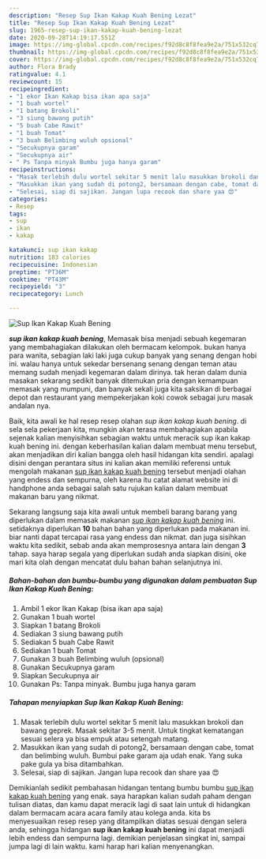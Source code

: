 ```yaml
---
description: "Resep Sup Ikan Kakap Kuah Bening Lezat"
title: "Resep Sup Ikan Kakap Kuah Bening Lezat"
slug: 1965-resep-sup-ikan-kakap-kuah-bening-lezat
date: 2020-09-28T14:19:17.551Z
image: https://img-global.cpcdn.com/recipes/f92d8c8f8fea9e2a/751x532cq70/sup-ikan-kakap-kuah-bening-foto-resep-utama.jpg
thumbnail: https://img-global.cpcdn.com/recipes/f92d8c8f8fea9e2a/751x532cq70/sup-ikan-kakap-kuah-bening-foto-resep-utama.jpg
cover: https://img-global.cpcdn.com/recipes/f92d8c8f8fea9e2a/751x532cq70/sup-ikan-kakap-kuah-bening-foto-resep-utama.jpg
author: Flora Brady
ratingvalue: 4.1
reviewcount: 15
recipeingredient:
- "1 ekor Ikan Kakap bisa ikan apa saja"
- "1 buah wortel"
- "1 batang Brokoli"
- "3 siung bawang putih"
- "5 buah Cabe Rawit"
- "1 buah Tomat"
- "3 buah Belimbing wuluh opsional"
- "Secukupnya garam"
- "Secukupnya air"
- " Ps Tanpa minyak Bumbu juga hanya garam"
recipeinstructions:
- "Masak terlebih dulu wortel sekitar 5 menit lalu masukkan brokoli dan bawang geprek. Masak sekitar 3-5 menit. Untuk tingkat kematangan sesuai selera ya bisa empuk atau setengah matang."
- "Masukkan ikan yang sudah di potong2, bersamaan dengan cabe, tomat dan belimbing wuluh. Bumbui pake garam aja udah enak. Yang suka pake gula ya bisa ditambahkan."
- "Selesai, siap di sajikan. Jangan lupa recook dan share yaa 😍"
categories:
- Resep
tags:
- sup
- ikan
- kakap

katakunci: sup ikan kakap 
nutrition: 183 calories
recipecuisine: Indonesian
preptime: "PT36M"
cooktime: "PT43M"
recipeyield: "3"
recipecategory: Lunch

---
```



![Sup Ikan Kakap Kuah Bening](https://img-global.cpcdn.com/recipes/f92d8c8f8fea9e2a/751x532cq70/sup-ikan-kakap-kuah-bening-foto-resep-utama.jpg)

<b><i>sup ikan kakap kuah bening</i></b>, Memasak bisa menjadi sebuah kegemaran yang membahagiakan dilakukan oleh bermacam kelompok. bukan hanya para wanita, sebagian laki laki juga cukup banyak yang senang dengan hobi ini. walau hanya untuk sekedar bersenang senang dengan teman atau memang sudah menjadi kegemaran dalam dirinya. tak heran dalam dunia masakan sekarang sedikit banyak ditemukan pria dengan kemampuan memasak yang mumpuni, dan banyak sekali juga kita saksikan di berbagai depot dan restaurant yang mempekerjakan koki cowok sebagai juru masak andalan nya.

Baik, kita awali ke hal resep resep olahan <i>sup ikan kakap kuah bening</i>. di sela sela pekerjaan kita, mungkin akan terasa membahagiakan apabila sejenak kalian menyisihkan sebagian waktu untuk meracik sup ikan kakap kuah bening ini. dengan keberhasilan kalian dalam membuat menu tersebut, akan menjadikan diri kalian bangga oleh hasil hidangan kita sendiri. apalagi disini dengan perantara situs ini kalian akan memiliki referensi untuk mengolah makanan <u>sup ikan kakap kuah bening</u> tersebut menjadi olahan yang endess dan sempurna, oleh karena itu catat alamat website ini di handphone anda sebagai salah satu rujukan kalian dalam membuat makanan baru yang nikmat.




Sekarang langsung saja kita awali untuk membeli barang barang yang diperlukan dalam memasak makanan <u><i>sup ikan kakap kuah bening</i></u> ini. setidaknya diperlukan <b>10</b> bahan bahan yang diperlukan pada makanan ini. biar nanti dapat tercapai rasa yang endess dan nikmat. dan juga sisihkan waktu kita sedikit, sebab anda akan memprosesnya antara lain dengan <b>3</b> tahap. saya harap segala yang diperlukan sudah anda siapkan disini, oke mari kita olah dengan mencatat dulu bahan bahan selanjutnya ini.

<!--inarticleads1-->

##### Bahan-bahan dan bumbu-bumbu yang digunakan dalam pembuatan Sup Ikan Kakap Kuah Bening:

1. Ambil 1 ekor Ikan Kakap (bisa ikan apa saja)
1. Gunakan 1 buah wortel
1. Siapkan 1 batang Brokoli
1. Sediakan 3 siung bawang putih
1. Sediakan 5 buah Cabe Rawit
1. Sediakan 1 buah Tomat
1. Gunakan 3 buah Belimbing wuluh (opsional)
1. Gunakan Secukupnya garam
1. Siapkan Secukupnya air
1. Gunakan  Ps: Tanpa minyak. Bumbu juga hanya garam




<!--inarticleads2-->

##### Tahapan menyiapkan Sup Ikan Kakap Kuah Bening:

1. Masak terlebih dulu wortel sekitar 5 menit lalu masukkan brokoli dan bawang geprek. Masak sekitar 3-5 menit. Untuk tingkat kematangan sesuai selera ya bisa empuk atau setengah matang.
1. Masukkan ikan yang sudah di potong2, bersamaan dengan cabe, tomat dan belimbing wuluh. Bumbui pake garam aja udah enak. Yang suka pake gula ya bisa ditambahkan.
1. Selesai, siap di sajikan. Jangan lupa recook dan share yaa 😍




Demikianlah sedikit pembahasan hidangan tentang bumbu bumbu <u>sup ikan kakap kuah bening</u> yang enak. saya harapkan kalian sudah paham dengan tulisan diatas, dan kamu dapat meracik lagi di saat lain untuk di hidangkan dalam bermacam acara acara family atau kolega anda. kita bs menyesuaikan resep resep yang ditampilkan diatas sesuai dengan selera anda, sehingga hidangan <b>sup ikan kakap kuah bening</b> ini dapat menjadi lebih endess dan sempurna lagi. demikian penjelasan singkat ini, sampai jumpa lagi di lain waktu. kami harap hari kalian menyenangkan.
